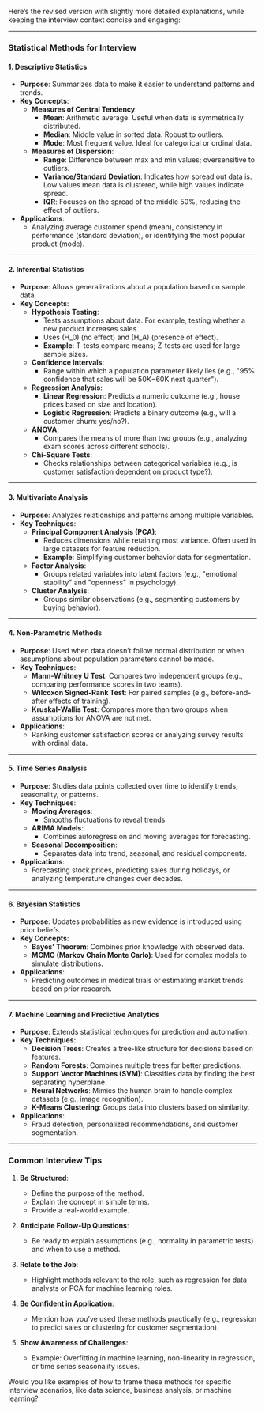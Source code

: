 Here’s the revised version with slightly more detailed explanations, while keeping the interview context concise and engaging:

---

### **Statistical Methods for Interview**

#### **1. Descriptive Statistics**
- **Purpose**: Summarizes data to make it easier to understand patterns and trends.
- **Key Concepts**:
  - **Measures of Central Tendency**:
    - **Mean**: Arithmetic average. Useful when data is symmetrically distributed.
    - **Median**: Middle value in sorted data. Robust to outliers.
    - **Mode**: Most frequent value. Ideal for categorical or ordinal data.
  - **Measures of Dispersion**:
    - **Range**: Difference between max and min values; oversensitive to outliers.
    - **Variance/Standard Deviation**: Indicates how spread out data is. Low values mean data is clustered, while high values indicate spread.
    - **IQR**: Focuses on the spread of the middle 50%, reducing the effect of outliers.
- **Applications**:
  - Analyzing average customer spend (mean), consistency in performance (standard deviation), or identifying the most popular product (mode).

---

#### **2. Inferential Statistics**
- **Purpose**: Allows generalizations about a population based on sample data.
- **Key Concepts**:
  - **Hypothesis Testing**:
    - Tests assumptions about data. For example, testing whether a new product increases sales.
    - Uses \(H_0\) (no effect) and \(H_A\) (presence of effect).
    - **Example**: T-tests compare means; Z-tests are used for large sample sizes.
  - **Confidence Intervals**:
    - Range within which a population parameter likely lies (e.g., "95% confidence that sales will be $50K-$60K next quarter").
  - **Regression Analysis**:
    - **Linear Regression**: Predicts a numeric outcome (e.g., house prices based on size and location).
    - **Logistic Regression**: Predicts a binary outcome (e.g., will a customer churn: yes/no?).
  - **ANOVA**:
    - Compares the means of more than two groups (e.g., analyzing exam scores across different schools).
  - **Chi-Square Tests**:
    - Checks relationships between categorical variables (e.g., is customer satisfaction dependent on product type?).

---

#### **3. Multivariate Analysis**
- **Purpose**: Analyzes relationships and patterns among multiple variables.
- **Key Techniques**:
  - **Principal Component Analysis (PCA)**:
    - Reduces dimensions while retaining most variance. Often used in large datasets for feature reduction.
    - **Example**: Simplifying customer behavior data for segmentation.
  - **Factor Analysis**:
    - Groups related variables into latent factors (e.g., "emotional stability" and "openness" in psychology).
  - **Cluster Analysis**:
    - Groups similar observations (e.g., segmenting customers by buying behavior).

---

#### **4. Non-Parametric Methods**
- **Purpose**: Used when data doesn’t follow normal distribution or when assumptions about population parameters cannot be made.
- **Key Techniques**:
  - **Mann-Whitney U Test**: Compares two independent groups (e.g., comparing performance scores in two teams).
  - **Wilcoxon Signed-Rank Test**: For paired samples (e.g., before-and-after effects of training).
  - **Kruskal-Wallis Test**: Compares more than two groups when assumptions for ANOVA are not met.
- **Applications**:
  - Ranking customer satisfaction scores or analyzing survey results with ordinal data.

---

#### **5. Time Series Analysis**
- **Purpose**: Studies data points collected over time to identify trends, seasonality, or patterns.
- **Key Techniques**:
  - **Moving Averages**:
    - Smooths fluctuations to reveal trends.
  - **ARIMA Models**:
    - Combines autoregression and moving averages for forecasting.
  - **Seasonal Decomposition**:
    - Separates data into trend, seasonal, and residual components.
- **Applications**:
  - Forecasting stock prices, predicting sales during holidays, or analyzing temperature changes over decades.

---

#### **6. Bayesian Statistics**
- **Purpose**: Updates probabilities as new evidence is introduced using prior beliefs.
- **Key Concepts**:
  - **Bayes' Theorem**: Combines prior knowledge with observed data.
  - **MCMC (Markov Chain Monte Carlo)**: Used for complex models to simulate distributions.
- **Applications**:
  - Predicting outcomes in medical trials or estimating market trends based on prior research.

---

#### **7. Machine Learning and Predictive Analytics**
- **Purpose**: Extends statistical techniques for prediction and automation.
- **Key Techniques**:
  - **Decision Trees**: Creates a tree-like structure for decisions based on features.
  - **Random Forests**: Combines multiple trees for better predictions.
  - **Support Vector Machines (SVM)**: Classifies data by finding the best separating hyperplane.
  - **Neural Networks**: Mimics the human brain to handle complex datasets (e.g., image recognition).
  - **K-Means Clustering**: Groups data into clusters based on similarity.
- **Applications**:
  - Fraud detection, personalized recommendations, and customer segmentation.

---

### **Common Interview Tips**
1. **Be Structured**:
   - Define the purpose of the method.
   - Explain the concept in simple terms.
   - Provide a real-world example.
   
2. **Anticipate Follow-Up Questions**:
   - Be ready to explain assumptions (e.g., normality in parametric tests) and when to use a method.

3. **Relate to the Job**:
   - Highlight methods relevant to the role, such as regression for data analysts or PCA for machine learning roles.

4. **Be Confident in Application**:
   - Mention how you’ve used these methods practically (e.g., regression to predict sales or clustering for customer segmentation).

5. **Show Awareness of Challenges**:
   - Example: Overfitting in machine learning, non-linearity in regression, or time series seasonality issues.

Would you like examples of how to frame these methods for specific interview scenarios, like data science, business analysis, or machine learning?

